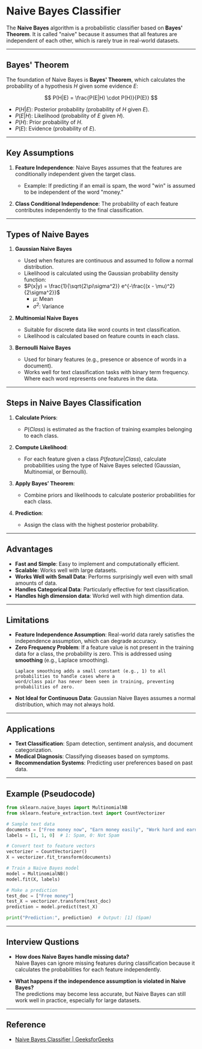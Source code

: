 # Naive Bayes Classifier

The **Naive Bayes** algorithm is a probabilistic classifier based on **Bayes' Theorem**. It is called "naive" because it assumes that all features are independent of each other, which is rarely true in real-world datasets.

---

## Bayes' Theorem

The foundation of Naive Bayes is **Bayes' Theorem**, which calculates the probability of a hypothesis $H$ given some evidence $E$:

$$
P(H|E) = \frac{P(E|H) \cdot P(H)}{P(E)}
$$

- $P(H|E)$: Posterior probability (probability of $H$ given $E$).
- $P(E|H)$: Likelihood (probability of $E$ given $H$).
- $P(H)$: Prior probability of $H$.
- $P(E)$: Evidence (probability of $E$).

---

## Key Assumptions

1. **Feature Independence**: Naive Bayes assumes that the features are conditionally independent given the target class.
   - Example: If predicting if an email is spam, the word "win" is assumed to be independent of the word "money."

2. **Class Conditional Independence**: The probability of each feature contributes independently to the final classification.

---

## Types of Naive Bayes

1. **Gaussian Naive Bayes**
   - Used when features are continuous and assumed to follow a normal distribution.
   - Likelihood is calculated using the Gaussian probability density function:
   - 
     $P(x|y) = \frac{1}{\sqrt{2\pi\sigma^2}} e^{-\frac{(x - \mu)^2}{2\sigma^2}}$
     - $\mu$: Mean
     - $\sigma^2$: Variance

2. **Multinomial Naive Bayes**
   - Suitable for discrete data like word counts in text classification.
   - Likelihood is calculated based on feature counts in each class.

3. **Bernoulli Naive Bayes**
   - Used for binary features (e.g., presence or absence of words in a document).
   - Works well for text classification tasks with binary term frequency. Where
     each word represents one features in the data.

---

## Steps in Naive Bayes Classification

1. **Calculate Priors**:
   - $P(Class)$ is estimated as the fraction of training examples belonging to each class.

2. **Compute Likelihood**:
   - For each feature given a class $P(feature|Class)$, calculate probabilities using the type of Naive Bayes selected (Gaussian, Multinomial, or Bernoulli).

3. **Apply Bayes’ Theorem**:
   - Combine priors and likelihoods to calculate posterior probabilities for each class.

4. **Prediction**:
   - Assign the class with the highest posterior probability.

---

## Advantages

- **Fast and Simple**: Easy to implement and computationally efficient.
- **Scalable**: Works well with large datasets.
- **Works Well with Small Data**: Performs surprisingly well even with small amounts of data.
- **Handles Categorical Data**: Particularly effective for text classification.
- **Handles high dimension data**: Workd well with high dimention data.

---

## Limitations

- **Feature Independence Assumption**: Real-world data rarely satisfies the independence assumption, which can degrade accuracy.
- **Zero Frequency Problem**: If a feature value is not present in the training data for a class, the probability is zero. This is addressed using **smoothing** (e.g., Laplace smoothing).
  ```
  Laplace smoothing adds a small constant (e.g., 1) to all probabilities to handle cases where a
  word/class pair has never been seen in training, preventing probabilities of zero.
  ```
- **Not Ideal for Continuous Data**: Gaussian Naive Bayes assumes a normal distribution, which may not always hold.

---

## Applications

- **Text Classification**: Spam detection, sentiment analysis, and document categorization.
- **Medical Diagnosis**: Classifying diseases based on symptoms.
- **Recommendation Systems**: Predicting user preferences based on past data.

---

## Example (Pseudocode)

```python
from sklearn.naive_bayes import MultinomialNB
from sklearn.feature_extraction.text import CountVectorizer

# Sample text data
documents = ["Free money now", "Earn money easily", "Work hard and earn more"]
labels = [1, 1, 0]  # 1: Spam, 0: Not Spam

# Convert text to feature vectors
vectorizer = CountVectorizer()
X = vectorizer.fit_transform(documents)

# Train a Naive Bayes model
model = MultinomialNB()
model.fit(X, labels)

# Make a prediction
test_doc = ["Free money"]
test_X = vectorizer.transform(test_doc)
prediction = model.predict(test_X)

print("Prediction:", prediction)  # Output: [1] (Spam)
```

---

## Interview Qustions
- **How does Naive Bayes handle missing data?**\
 Naive Bayes can ignore missing features during classification because it calculates the probabilities for each feature independently.

- **What happens if the independence assumption is violated in Naive Bayes?**\
 The predictions may become less accurate, but Naive Bayes can still work well in practice, especially for large datasets.

---
## Reference
- [Naive Bayes Classifier | GeeksforGeeks](https://www.geeksforgeeks.org/naive-bayes-classifiers/)

